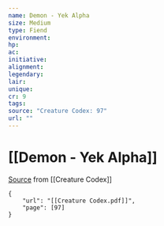 ```yaml
---
name: Demon - Yek Alpha
size: Medium
type: Fiend
environment: 
hp: 
ac: 
initiative: 
alignment: 
legendary: 
lair: 
unique: 
cr: 9
tags: 
source: "Creature Codex: 97"
url: ""
---
```

# [[Demon - Yek Alpha]]

[Source](zotero://open-pdf/library/items/NTNKJRHG?page=97) from [[Creature Codex]]

```pdf
{
	"url": "[[Creature Codex.pdf]]",
	"page": [97]
}
```

